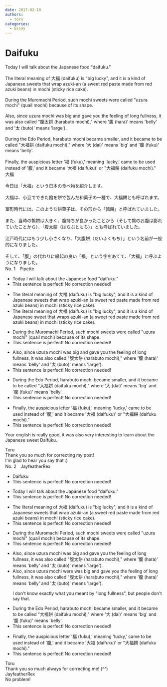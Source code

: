 ```yaml
---
date: 2017-02-18
authors:
  - toru
categories:
  - Essay
---
```


<h1 id="subject_show">Daifuku</h1>
<div class="date" hidden>Feb 18, 2017 17:09</div>
<div id="post"><div id="body_show_ori">
Today I will talk about the Japanese food "daifuku."<br/><br/>The literal meaning of 大福 (daifuku) is "big lucky", and it is a kind of Japanese sweets that wrap azuki-an (a sweet red paste made from red azuki beans) in mochi (sticky rice cake).<br/><br/>During the Muromachi Period, such mochi sweets were called "uzura mochi" (quail mochi) because of its shape.<br/><br/>Also, since uzura mochi was big and gave you the feeling of long fullness, it was also called "腹太餅 (harabuto mochi)," where '腹 (hara)' means 'belly' and '太 (buto)' means 'large').<br/><br/>During the Edo Period, harabuto mochi became smaller, and it became to be called "大福餅 (daifuku mochi)," where '大 (dai)' means 'big' and '腹 (fuku)' means 'belly'.<br/><br/>Finally, the auspicious letter '福 (fuku),' meaning 'lucky,' came to be used instead of '腹,' and it became '大福 (daifuku)' or "大福餅 (daifuku mochi)."
</div></div>

<!-- more -->

<div id="post_ja"><div id="body_show_mo">
大福<br/><br/>今日は「大福」という日本の食べ物を紹介します。<br/><br/>大福は、小豆でできた餡を餅で包んだ和菓子の一種で、大福餅とも呼ばれます。<br/><br/>室町時代には、このような餅菓子は、その形から「鶉餅」と呼ばれていました。<br/><br/>また、当時の鶉餅は大きく、腹持ちが良かったことから（そして鶉のお腹は膨れていたことから）、「腹太餅（はらぶともち）」とも呼ばれていました。<br/><br/>江戸時代にはもう少し小さくなり、「大腹餅（だいふくもち）」という名前が一般的になりました。<br/><br/>そして、「腹」の代わりに縁起の良い「福」という字をあてて、「大福」と呼ぶようになりました。
</div></div>
<div id="block"><div class="first_name"> No. 1　<span class="just_name">Pipette</span></div><div id="block2">
<ul class="correction_field">
<li class="incorrect">Today I will talk about the Japanese food "daifuku."</li>
<li class="corrected perfect">This sentence is perfect! No correction needed!</li>
</ul>
<ul class="correction_field">
<li class="incorrect">The literal meaning of 大福 (daifuku) is "big lucky", and it is a kind of Japanese sweets that wrap azuki-an (a sweet red paste made from red azuki beans) in mochi (sticky rice cake).</li>
<li class="corrected correct">
The literal meaning of 大福 (daifuku) is "big lucky", and it is a kind of Japanese sweet that wraps azuki-an (a sweet red paste made from red azuki beans) in mochi (sticky rice cake).
</li>
</ul>
<ul class="correction_field">
<li class="incorrect">During the Muromachi Period, such mochi sweets were called "uzura mochi" (quail mochi) because of its shape.</li>
<li class="corrected perfect">This sentence is perfect! No correction needed!</li>
</ul>
<ul class="correction_field">
<li class="incorrect">Also, since uzura mochi was big and gave you the feeling of long fullness, it was also called "腹太餅 (harabuto mochi)," where '腹 (hara)' means 'belly' and '太 (buto)' means 'large').</li>
<li class="corrected perfect">This sentence is perfect! No correction needed!</li>
</ul>
<ul class="correction_field">
<li class="incorrect">During the Edo Period, harabuto mochi became smaller, and it became to be called "大福餅 (daifuku mochi)," where '大 (dai)' means 'big' and '腹 (fuku)' means 'belly'.</li>
<li class="corrected perfect">This sentence is perfect! No correction needed!</li>
</ul>
<ul class="correction_field">
<li class="incorrect">Finally, the auspicious letter '福 (fuku),' meaning 'lucky,' came to be used instead of '腹,' and it became '大福 (daifuku)' or "大福餅 (daifuku mochi)."</li>
<li class="corrected perfect">This sentence is perfect! No correction needed!</li>
</ul>
<p class="comment_small">
 Your english is really good, it was also very interesting to learn about the Japanese sweet Daifuku.
</p>

</div><div class="name"><span class="just_name">Toru</span><br>
Thank you so much for correcting my post!<br/>I'm glad to hear you say that :)
</div>
</div>
<div id="block"><div class="first_name"> No. 2　<span class="just_name">JayfeatherRex</span></div><div id="block2">
<ul class="correction_field">
<li class="incorrect">Daifuku</li>
<li class="corrected perfect">This sentence is perfect! No correction needed!</li>
</ul>
<ul class="correction_field">
<li class="incorrect">Today I will talk about the Japanese food "daifuku."</li>
<li class="corrected perfect">This sentence is perfect! No correction needed!</li>
</ul>
<ul class="correction_field">
<li class="incorrect">The literal meaning of 大福 (daifuku) is "big lucky", and it is a kind of Japanese sweets that wrap azuki-an (a sweet red paste made from red azuki beans) in mochi (sticky rice cake).</li>
<li class="corrected perfect">This sentence is perfect! No correction needed!</li>
</ul>
<ul class="correction_field">
<li class="incorrect">During the Muromachi Period, such mochi sweets were called "uzura mochi" (quail mochi) because of its shape.</li>
<li class="corrected perfect">This sentence is perfect! No correction needed!</li>
</ul>
<ul class="correction_field">
<li class="incorrect">Also, since uzura mochi was big and gave you the feeling of long fullness, it was also called "腹太餅 (harabuto mochi)," where '腹 (hara)' means 'belly' and '太 (buto)' means 'large').</li>
<li class="corrected correct">
Also, since uzura mochi <span class="f_red">were </span><span class="sline">was </span>big and gave you the feeling of <span class="sline">long </span>fullness, it was also called "腹太餅 (harabuto mochi)," where '腹 (hara)' means 'belly' and '太 (buto)' means 'large').
<p class="correction_comment">I don't know exactly what you meant by "long fullness", but people don't say that.</p>
</li>
</ul>
<ul class="correction_field">
<li class="incorrect">During the Edo Period, harabuto mochi became smaller, and it became to be called "大福餅 (daifuku mochi)," where '大 (dai)' means 'big' and '腹 (fuku)' means 'belly'.</li>
<li class="corrected perfect">This sentence is perfect! No correction needed!</li>
</ul>
<ul class="correction_field">
<li class="incorrect">Finally, the auspicious letter '福 (fuku),' meaning 'lucky,' came to be used instead of '腹,' and it became '大福 (daifuku)' or "大福餅 (daifuku mochi)."</li>
<li class="corrected perfect">This sentence is perfect! No correction needed!</li>
</ul>
</div><div class="name"><span class="just_name">Toru</span><br>
Thank you so much always for correcting me! (^^)
</div>
<div class="name"><span class="just_name">JayfeatherRex</span><br>
No problem!
</div>
</div>
